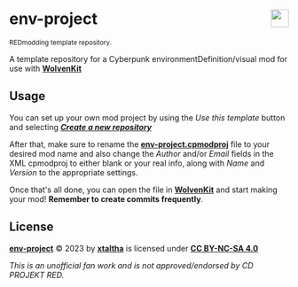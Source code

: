 <!-- @format -->

# env-project <img align="right" src="https://user-images.githubusercontent.com/99456326/253195160-df589079-e508-4c30-8bd4-f7acebc43187.svg" width="32px">

<sup>REDmodding template repository.</sup>

A template repository for a Cyberpunk environmentDefinition/visual mod for use with **[WolvenKit]**

## Usage

You can set up your own mod project by using the _Use this template_ button and selecting ***[Create a new repository](https://github.com/new?template_name=env-project&template_owner=xtaltha)***

After that, make sure to rename the **[env-project.cpmodproj](env-project.cpmodproj)** file to your desired mod name and also change the _Author_ and/or _Email_ fields in the XML cpmodproj to either blank or your real info, along with _Name_ and _Version_ to the appropriate settings.

Once that's all done, you can open the file in **[WolvenKit]** and start making your mod! **Remember to create commits frequently**.

## License [<img align="right" height="16px" src="https://mirrors.creativecommons.org/presskit/icons/sa.svg"> <img align="right" height="16px" src="https://mirrors.creativecommons.org/presskit/icons/nc.svg"> <img align="right" height="16px" src="https://mirrors.creativecommons.org/presskit/icons/by.svg"> <img align="right" height="16px" src="https://mirrors.creativecommons.org/presskit/icons/cc.svg">][CC BY-NC-SA 4.0]

**[env-project]** &copy; 2023 by **[xtaltha]** is licensed under **[CC BY-NC-SA 4.0]**

_This is an unofficial fan work and is not approved/endorsed by CD PROJEKT RED._

[CC BY-NC-SA 4.0]: http://creativecommons.org/licenses/by-nc-sa/4.0/
[WolvenKit]: https://github.com/WolvenKit/WolvenKit
[xtaltha]: https://github.com/xtaltha
[env-project]: https://github.com/xtaltha/env-project

